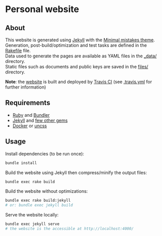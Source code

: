 # Personal website


## About
This website is generated using [Jekyll](https://jekyllrb.com/) with the [Minimal mistakes theme](https://mmistakes.github.io/minimal-mistakes/).  
Generation, post-build/optimization and test tasks are defined in the [Rakefile](Rakefile) file.  
Data used to generate the pages are available as YAML files in the [_data/](_data) directory.  
Static files such as documents and public keys are saved in the [files/](files) directory.

__Note__: the [website](https://olbat.net/) is built and deployed by [Travis CI](https://travis-ci.com/) (see [.travis.yml](.travis.yml) for further information)


## Requirements
- [Ruby](https://ruby-lang.org/) and [Bundler](https://bundler.io/)
- [Jekyll](https://jekyllrb.com/) and [few other gems](Gemfile)
- [Docker](https://www.docker.com/) or [uncss](https://github.com/giakki/uncss)


## Usage
Install dependencies (to be run once):
```bash
bundle install
```

Build the website using Jekyll then compress/minify the output files:
```bash
bundle exec rake build
```

Build the website without optimizations:
```bash
bundle exec rake build:jekyll
# or: bundle exec jekyll build
```

Serve the website locally:
```bash
bundle exec jekyll serve
# the website is the accessible at http://localhost:4000/
```
